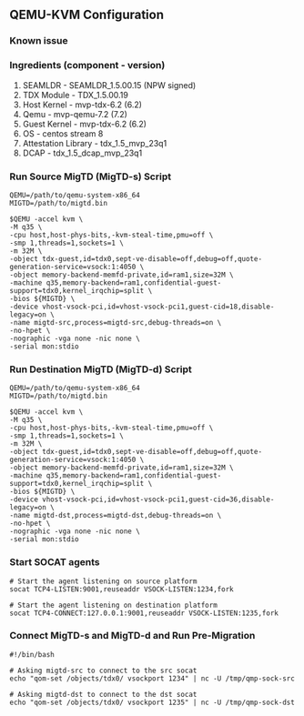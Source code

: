 ## QEMU-KVM Configuration

### Known issue

### Ingredients (component - version)
1. SEAMLDR - SEAMLDR_1.5.00.15 (NPW signed)
2. TDX Module - TDX_1.5.00.19
3. Host Kernel - mvp-tdx-6.2 (6.2)
4. Qemu - mvp-qemu-7.2 (7.2)
5. Guest Kernel - mvp-tdx-6.2 (6.2)
6. OS - centos stream 8
7. Attestation Library - tdx_1.5_mvp_23q1
8. DCAP - tdx_1.5_dcap_mvp_23q1

### Run Source MigTD (MigTD-s) Script
```
QEMU=/path/to/qemu-system-x86_64
MIGTD=/path/to/migtd.bin

$QEMU -accel kvm \
-M q35 \
-cpu host,host-phys-bits,-kvm-steal-time,pmu=off \
-smp 1,threads=1,sockets=1 \
-m 32M \
-object tdx-guest,id=tdx0,sept-ve-disable=off,debug=off,quote-generation-service=vsock:1:4050 \
-object memory-backend-memfd-private,id=ram1,size=32M \
-machine q35,memory-backend=ram1,confidential-guest-support=tdx0,kernel_irqchip=split \
-bios ${MIGTD} \
-device vhost-vsock-pci,id=vhost-vsock-pci1,guest-cid=18,disable-legacy=on \
-name migtd-src,process=migtd-src,debug-threads=on \
-no-hpet \
-nographic -vga none -nic none \
-serial mon:stdio
```

### Run Destination MigTD (MigTD-d) Script
```
QEMU=/path/to/qemu-system-x86_64
MIGTD=/path/to/migtd.bin

$QEMU -accel kvm \
-M q35 \
-cpu host,host-phys-bits,-kvm-steal-time,pmu=off \
-smp 1,threads=1,sockets=1 \
-m 32M \
-object tdx-guest,id=tdx0,sept-ve-disable=off,debug=off,quote-generation-service=vsock:1:4050 \
-object memory-backend-memfd-private,id=ram1,size=32M \
-machine q35,memory-backend=ram1,confidential-guest-support=tdx0,kernel_irqchip=split \
-bios ${MIGTD} \
-device vhost-vsock-pci,id=vhost-vsock-pci1,guest-cid=36,disable-legacy=on \
-name migtd-dst,process=migtd-dst,debug-threads=on \
-no-hpet \
-nographic -vga none -nic none \
-serial mon:stdio
```

### Start SOCAT agents
```
# Start the agent listening on source platform
socat TCP4-LISTEN:9001,reuseaddr VSOCK-LISTEN:1234,fork

# Start the agent listening on destination platform
socat TCP4-CONNECT:127.0.0.1:9001,reuseaddr VSOCK-LISTEN:1235,fork
```

### Connect MigTD-s and MigTD-d and Run Pre-Migration
```
#!/bin/bash

# Asking migtd-src to connect to the src socat
echo "qom-set /objects/tdx0/ vsockport 1234" | nc -U /tmp/qmp-sock-src

# Asking migtd-dst to connect to the dst socat
echo "qom-set /objects/tdx0/ vsockport 1235" | nc -U /tmp/qmp-sock-dst
```
